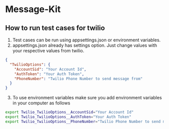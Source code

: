 # Message-Kit

## How to run test cases for twilio

1) Test cases can be run using appsettings.json or environment variables.
2) appsettings.json already has settings option. Just change values with your respective values from twilio.

```json
{
  "TwilioOptions": {
    "AccountSid": "Your Account Id",
    "AuthToken": "Your Auth Token",
    "PhoneNumber": "Twilio Phone Number to send message from"
  }
}
```

3) To use environment variables make sure you add environment variables in your computer as follows

``` bash
export Twilio_TwilioOptions__AccountSid="Your Account Id"
export Twilio_TwilioOptions__AuthToken="Your Auth Token"
export Twilio_TwilioOptions__PhoneNumber="Twilio Phone Number to send message from"
```